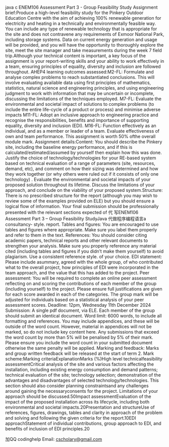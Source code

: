 java c ENEM106 Assessment Part 3 - Group Feasibility Study Assignment brief:Produce  a  high-level  feasibility  study  for  the  Pinkery  Outdoor  Education  Centre  with  the  aim  of achieving 100% renewable generation for electricity and heating in a technically and environmentally feasible way. You can include any type of renewable technology that is appropriate for the site and does not contravene any requirements of Exmoor National Park, including storage systems. Data on current energy generation and usage will be provided, and you will have the opportunity to thoroughly explore the site, meet the site manager and take measurements during the week 7 field trip.Although your technical content is important, a key focus of the assignment is your report-writing skills and your ability to work effectively  in a team, ensuring  principles of equality, diversity and inclusion are followed throughout. AHEP4 learning outcomes assessed:M2-FL: Formulate and analyse complex problems to reach substantiated conclusions. This will involve evaluating  available  data  using  first  principles  of  mathematics,  statistics,  natural  science  and engineering  principles,  and  using  engineering  judgment  to  work  with  information  that  may  be uncertain or incomplete, discussing the limitations of the techniques employed. M7-FL: Evaluate the environmental and societal impact of solutions to complex problems (to include the entire life-cycle of a product or process) and minimise adverse impacts M11-FL:  Adopt  an  inclusive  approach  to  engineering  practice  and  recognise  the  responsibilities, benefits and importance of supporting equality, diversity and inclusion (EDI). M16-FL:  Function  effectively  as  an  individual,  and  as  a  member  or  leader  of  a  team.  Evaluate effectiveness of own and team performance. This assignment is worth 50% ofthe overall module mark. Assignment details:Content: You should describe the Pinkery site, including the baseline energy performance, and if this is calculated/estimated/assumed by yourself then explain how this was done. Justify the choice of technology/technologies  for  your  RE-based  system  based  on  technical  evaluation  of  a  range  of parameters (site, resources, demand, etc), and comment on how their sizing was determined and how they work together (or why others were ruled out if it consists of only one technology) . Evaluate the environmental and societal impacts of your proposed solution throughout its lifetime. Discuss the limitations of your approach, and conclude on the viability of your proposed system.Structure: There is no prescribed structure for the report (although you may wish to review some of the  examples  provided  on  ELE)  but  you  should  ensure  a  logical  flow  of  information.  Your  final submission should be professionally presented with the relevant sections expected of 代 写ENEM106 Assessment Part 3 – Group Feasibility StudyJava 代做程序编程语言a consultancy- style. report. Tables and figures: You are encouraged to use tables and figures where appropriate. Make sure you label them properly and refer to them in the text. References:  You  should  consider  citing  academic   papers,  technical   reports  and  other   relevant documents  to  strengthen  your  analysis.   Make  sure  you   properly   reference  any   material  cited (including tables and figures if you didn’t make them yourself) to avoid plagiarism. Use a consistent reference style. of your choice. EDI statement: Please include asummary, agreed with the whole group, of who contributed what to the overall project, how principles of EDI were incorporated in the team approach, and the value that this has added to the project. Peer assessment: You will be  required to complete an online  peer  assessment  reflecting  on and scoring the contributions of each member of the group (including yourself) to the  project. Please ensure full justifications are given for each score awarded in each of the categories. The group mark will be adjusted for individuals based on a statistical analysis of your peer assessment scores. Deadline: 12pm, Wednesday 11th  December 2024 Submission: A single pdf document, via ELE. Each member of the group should submit an identical document. Word limit: 6000 words, to include all formatting and references. You may include appendices, and these will be outside of the word count. However, material in appendices will not be marked, so do not include key content here. Any submissions that exceed the word count by more than 5% will be penalised  by  5%  of  their  mark.  Please  ensure  you  include  the  word  count  in  your  submitted document otherwise the same penalty will be applied. Marking and feedback: Marks and group written feedback will be released at the start of term 2. Mark scheme:Marking criteriaExplanationMarks (%)High level technicalfeasibility assessmentCritical analysis of the site and various factors affecting   the installation, including existing energy consumption  and demand patterns; technical evaluation of the site;    technology selection; demonstration of the advantages  and disadvantages of selected technology/technologies. This section should also consider planning constraintsand any challenges around gaining the necessaryconsents for the project. Limitations of your approach should be discussed.50Impact assessmentEvaluation of the impact of the proposed installation  across its lifecycle, including both environmental and societal impacts.20Presentation and structureUse of references, figures, drawings, tables and clarity in approach of the problem and solving and following the    given criteria for the report.10EDI approachStatement of individual contributions, group approach to EDI, and benefits of inclusion of EDI principles.20

   加QQ codinghelp Email: cscholary@gmail.com
